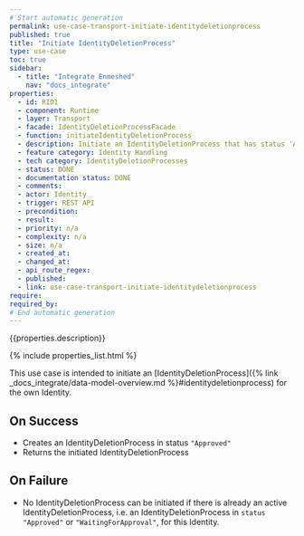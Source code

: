 ```yaml
---
# Start automatic generation
permalink: use-case-transport-initiate-identitydeletionprocess
published: true
title: "Initiate IdentityDeletionProcess"
type: use-case
toc: true
sidebar:
  - title: "Integrate Enmeshed"
    nav: "docs_integrate"
properties:
  - id: RID1
  - component: Runtime
  - layer: Transport
  - facade: IdentityDeletionProcessFacade
  - function: initiateIdentityDeletionProcess
  - description: Initiate an IdentityDeletionProcess that has status 'Approved'
  - feature category: Identity Handling
  - tech category: IdentityDeletionProcesses
  - status: DONE
  - documentation status: DONE
  - comments:
  - actor: Identity
  - trigger: REST API
  - precondition:
  - result:
  - priority: n/a
  - complexity: n/a
  - size: n/a
  - created_at:
  - changed_at:
  - api_route_regex:
  - published:
  - link: use-case-transport-initiate-identitydeletionprocess
require:
required_by:
# End automatic generation
---
```


{{properties.description}}

{% include properties_list.html %}

This use case is intended to initiate an [IdentityDeletionProcess]({% link _docs_integrate/data-model-overview.md %}#identitydeletionprocess) for the own Identity.

## On Success

- Creates an IdentityDeletionProcess in status `"Approved"`
- Returns the initiated IdentityDeletionProcess

## On Failure

- No IdentityDeletionProcess can be initiated if there is already an active IdentityDeletionProcess, i.e. an IdentityDeletionProcess in `status` `"Approved"` or `"WaitingForApproval"`, for this Identity.

